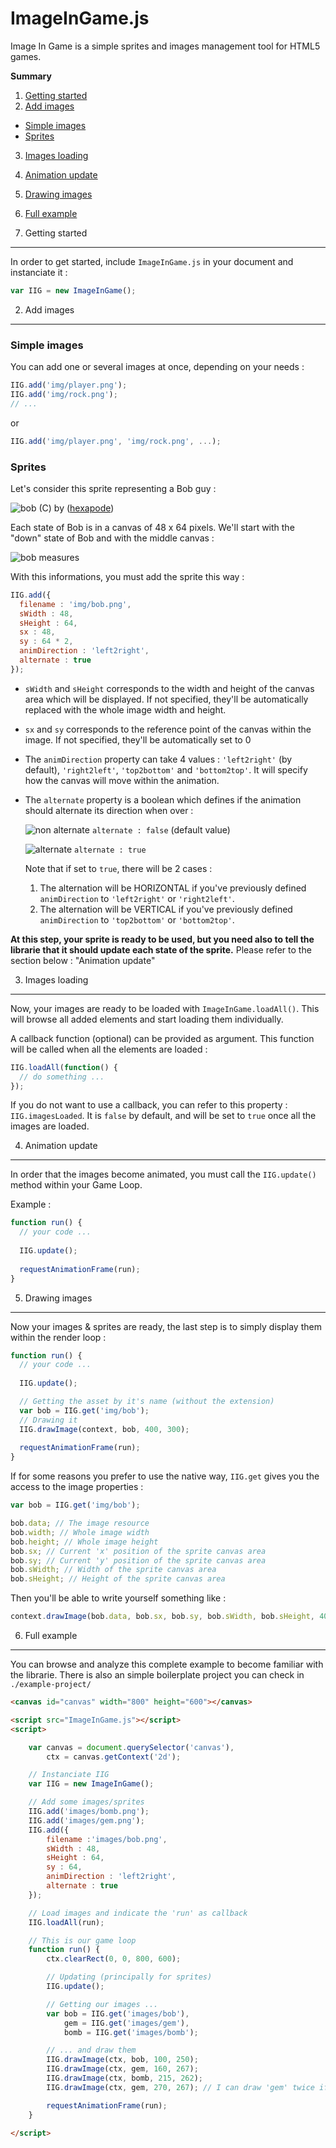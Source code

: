 ImageInGame.js
==============

Image In Game is a simple sprites and images management tool for HTML5 games.

**Summary**

1. [Getting started](#1-getting-started)
2. [Add images](#2-add-images)
 * [Simple images](#simple-images)
 * [Sprites](#sprites)
3. [Images loading](#3-images-loading)
4. [Animation update](#4-animation-update)
5. [Drawing images](#5-drawing-images)
6. [Full example](#6-full-example)

1. Getting started
---------------

In order to get started, include `ImageInGame.js` in your document and instanciate it :

```javascript
var IIG = new ImageInGame();
```

2. Add images
---------------------

### Simple images

You can add one or several images at once, depending on your needs :

```javascript
IIG.add('img/player.png');
IIG.add('img/rock.png');
// ...
```

or

```javascript
IIG.add('img/player.png', 'img/rock.png', ...);
```

### Sprites

Let's consider this sprite representing a Bob guy :

![bob](https://raw.github.com/jmpp/ImageInGame.js/master/bob.png) (C) by ([hexapode](https://github.com/hexapode))

Each state of Bob is in a canvas of 48 x 64 pixels. We'll start with the "down" state of Bob and with the middle canvas :

![bob measures](https://raw.github.com/jmpp/ImageInGame.js/master/bob_measures.png)

With this informations, you must add the sprite this way :

```javascript
IIG.add({
  filename : 'img/bob.png',
  sWidth : 48,
  sHeight : 64,
  sx : 48,
  sy : 64 * 2,
  animDirection : 'left2right',
  alternate : true
});
```

* `sWidth` and `sHeight` corresponds to the width and height of the canvas area which will be displayed. If not specified, they'll be automatically replaced with the whole image width and height.

* `sx` and `sy` corresponds to the reference point of the canvas within the image. If not specified, they'll be automatically set to 0

* The `animDirection` property can take 4 values : `'left2right'` (by default), `'right2left'`, `'top2bottom'` and `'bottom2top'`. It will specify how the canvas will move within the animation.

* The `alternate` property is a boolean which defines if the animation should alternate its direction when over :
  
  ![non alternate](https://raw.github.com/jmpp/ImageInGame.js/master/bob_non_alternate.gif) `alternate : false` (default value)
  
  ![alternate](https://raw.github.com/jmpp/ImageInGame.js/master/bob_alternate.gif) `alternate : true`
  
  Note that if set to `true`, there will be 2 cases :
  
  1. The alternation will be HORIZONTAL if you've previously defined `animDirection` to `'left2right'` or `'right2left'`.
  2. The alternation will be VERTICAL if you've previously defined `animDirection` to `'top2bottom'` or `'bottom2top'`.

**At this step, your sprite is ready to be used, but you need also to tell the librarie that it should update each state of the sprite.** Please refer to the section below : "Animation update"

3. Images loading
--------------

Now, your images are ready to be loaded with `ImageInGame.loadAll()`. This will browse all added elements and start loading them individually.

A callback function (optional) can be provided as argument. This function will be called when all the elements are loaded :

```javascript
IIG.loadAll(function() {
  // do something ...
});
```

If you do not want to use a callback, you can refer to this property : `IIG.imagesLoaded`. It is `false` by default, and will be set to `true` once all the images are loaded.

4. Animation update
----------------

In order that the images become animated, you must call the `IIG.update()` method within your Game Loop.

Example :

```javascript
function run() {
  // your code ...
  
  IIG.update();
  
  requestAnimationFrame(run);
}
```

5. Drawing images
--------------

Now your images & sprites are ready, the last step is to simply display them within the render loop :

```javascript
function run() {
  // your code ...
  
  IIG.update();

  // Getting the asset by it's name (without the extension)
  var bob = IIG.get('img/bob');
  // Drawing it
  IIG.drawImage(context, bob, 400, 300);
  
  requestAnimationFrame(run);
}
```

If for some reasons you prefer to use the native way, `IIG.get` gives you the access to the image properties :

```javascript
var bob = IIG.get('img/bob');

bob.data; // The image resource
bob.width; // Whole image width
bob.height; // Whole image height
bob.sx; // Current 'x' position of the sprite canvas area
bob.sy; // Current 'y' position of the sprite canvas area
bob.sWidth; // Width of the sprite canvas area
bob.sHeight; // Height of the sprite canvas area
```

Then you'll be able to write yourself something like :

```javascript
context.drawImage(bob.data, bob.sx, bob.sy, bob.sWidth, bob.sHeight, 400, 300, bob.sWidth, bob.sHeight)
```

6. Full example
------------------------

You can browse and analyze this complete example to become familiar with the librarie. There is also an simple boilerplate project you can check in `./example-project/`

```html
<canvas id="canvas" width="800" height="600"></canvas>

<script src="ImageInGame.js"></script>
<script>

	var canvas = document.querySelector('canvas'),
		ctx = canvas.getContext('2d');

	// Instanciate IIG
	var IIG = new ImageInGame();

	// Add some images/sprites
	IIG.add('images/bomb.png');
	IIG.add('images/gem.png');
	IIG.add({
		filename :'images/bob.png',
		sWidth : 48,
		sHeight : 64,
		sy : 64,
		animDirection : 'left2right',
		alternate : true
	});

	// Load images and indicate the 'run' as callback
	IIG.loadAll(run);

	// This is our game loop
	function run() {
		ctx.clearRect(0, 0, 800, 600);

		// Updating (principally for sprites)
		IIG.update();

		// Getting our images ...
		var bob = IIG.get('images/bob'),
			gem = IIG.get('images/gem'),
			bomb = IIG.get('images/bomb');

		// ... and draw them
		IIG.drawImage(ctx, bob, 100, 250);
		IIG.drawImage(ctx, gem, 160, 267);
		IIG.drawImage(ctx, bomb, 215, 262);
		IIG.drawImage(ctx, gem, 270, 267); // I can draw 'gem' twice if I want to

		requestAnimationFrame(run);
	}

</script>
```
